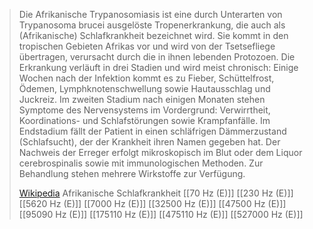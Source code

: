 > Die Afrikanische Trypanosomiasis ist eine durch Unterarten von Trypanosoma brucei ausgelöste Tropenerkrankung, die auch als (Afrikanische) Schlafkrankheit bezeichnet wird. Sie kommt in den tropischen Gebieten Afrikas vor und wird von der Tsetsefliege übertragen, verursacht durch die in ihnen lebenden Protozoen. Die Erkrankung verläuft in drei Stadien und wird meist chronisch: Einige Wochen nach der Infektion kommt es zu Fieber, Schüttelfrost, Ödemen, Lymphknotenschwellung sowie Hautausschlag und Juckreiz. Im zweiten Stadium nach einigen Monaten stehen Symptome des Nervensystems im Vordergrund: Verwirrtheit, Koordinations- und Schlafstörungen sowie Krampfanfälle. Im Endstadium fällt der Patient in einen schläfrigen Dämmerzustand (Schlafsucht), der der Krankheit ihren Namen gegeben hat. Der Nachweis der Erreger erfolgt mikroskopisch im Blut oder dem Liquor cerebrospinalis sowie mit immunologischen Methoden. Zur Behandlung stehen mehrere Wirkstoffe zur Verfügung.
>
> [Wikipedia](https://de.wikipedia.org/wiki/Afrikanische%20Trypanosomiasis)
Afrikanische Schlafkrankheit
[[70 Hz (E)]]
[[230 Hz (E)]]
[[5620 Hz (E)]]
[[7000 Hz (E)]]
[[32500 Hz (E)]]
[[47500 Hz (E)]]
[[95090 Hz (E)]]
[[175110 Hz (E)]]
[[475110 Hz (E)]]
[[527000 Hz (E)]]